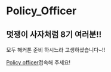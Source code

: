# Policy_Officer

## 멋쟁이 사자처럼 8기 여러분!!

모두 해커톤 준비 하시느라 고생하셨습니다~!!

[Policy officer](http://115.85.181.73:8000/)접속해 주세요!


